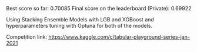 Best score so far: 0.70085
Final score on the leaderboard (Private): 0.69922

Using Stacking Ensemble Models with LGB and XGBoost and hyperparameters tuning with Optuna for both of the models.

Competition link: https://www.kaggle.com/c/tabular-playground-series-jan-2021
